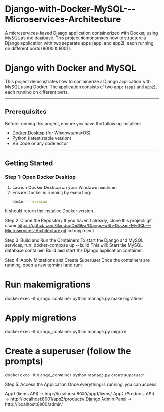 # Django-with-Docker-MySQL---Microservices-Architecture
A microservices-based Django application containerized with Docker, using MySQL as the database. This project demonstrates how to structure a Django application with two separate apps (app1 and app2), each running on different ports (8000 &amp; 8001).

# Django with Docker and MySQL

This project demonstrates how to containerize a Django application with MySQL using Docker. The application consists of two apps (`app1` and `app2`), each running on different ports.

---

## **Prerequisites**
Before running this project, ensure you have the following installed:
- [Docker Desktop](https://www.docker.com/products/docker-desktop) (for Windows/macOS)
- Python (latest stable version)
- VS Code or any code editor

---

## **Getting Started**

### **Step 1: Open Docker Desktop**
1. Launch Docker Desktop on your Windows machine.
2. Ensure Docker is running by executing:
   ```sh
   docker --version
It should return the installed Docker version.

Step 2: Clone the Repository
If you haven’t already, clone this project:
git clone https://github.com/SandunDeSilva/Django-with-Docker-MySQL---Microservices-Architecture.git
cd myproject

Step 3: Build and Run the Containers
To start the Django and MySQL services, run:
docker-compose up --build
This will:
Start the MySQL database container.
Build and start the Django application container.

Step 4: Apply Migrations and Create Superuser
Once the containers are running, open a new terminal and run:
# Run makemigrations
docker exec -it django_container python manage.py makemigrations

# Apply migrations
docker exec -it django_container python manage.py migrate

# Create a superuser (follow the prompts)
docker exec -it django_container python manage.py createsuperuser

Step 5: Access the Application
Once everything is running, you can access:

App1 (Items API) → http://localhost:8000/app1/items/
App2 (Products API) → http://localhost:8001/app2/products/
Django Admin Panel → http://localhost:8000/admin/

